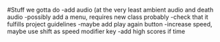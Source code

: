 #Stuff we gotta do
-add audio (at the very least ambient audio and death audio
-possibly add a menu, requires new class probably
-check that it fulfills project guidelines
-maybe add play again button
-increase speed, maybe use shift as speed modifier key
-add high scores if time
